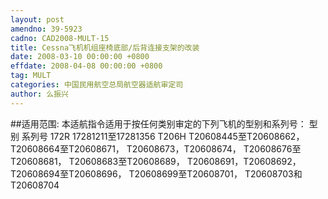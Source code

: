 ```yaml
---
layout: post
amendno: 39-5923
cadno: CAD2008-MULT-15
title: Cessna飞机机组座椅底部/后背连接支架的改装
date: 2008-03-10 00:00:00 +0800
effdate: 2008-04-08 00:00:00 +0800
tag: MULT
categories: 中国民用航空总局航空器适航审定司
author: 么振兴
---
```


##适用范围:
本适航指令适用于按任何类别审定的下列飞机的型别和系列号：
型别 系列号
172R  17281211至17281356
T206H  T20608445至T20608662， T20608664至T20608671， T20608673，T20608674， T20608676至T20608681， T20608683至T20608689， T20608691，T20608692， T20608694至T20608696， T20608699至T20608701， T20608703和T20608704

